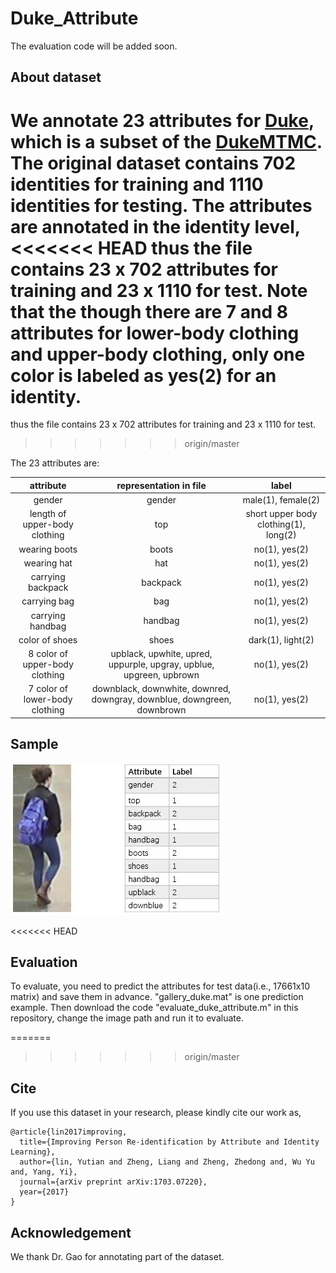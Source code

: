 # Duke_Attribute

The evaluation code will be added soon.

## About dataset
We annotate 23 attributes for [Duke](https://github.com/layumi/Duke_evaluation), 
which  is a subset of the [DukeMTMC](http://vision.cs.duke.edu/DukeMTMC/). 
The original dataset contains 702 identities for training and 1110 identities for testing. 
The attributes are annotated in the identity level, 
<<<<<<< HEAD
thus the file contains 23 x 702 attributes for training and 23 x 1110 for test. Note that the though there are 7 and 8 attributes for lower-body clothing and upper-body clothing, only one color is labeled as yes(2) for an identity.
=======
thus the file contains 23 x 702 attributes for training and 23 x 1110 for test.
>>>>>>> origin/master

The 23 attributes are: 

| attribute | representation in file | label |
| :----: | :----: | :----: |
| gender | gender | male(1), female(2) |
| length of upper-body clothing | top | short upper body clothing(1), long(2)    |
| wearing boots| boots| no(1), yes(2)    |
| wearing hat| hat | no(1), yes(2) |
| carrying backpack| backpack | no(1), yes(2) |
| carrying bag| bag | no(1), yes(2) |
| carrying handbag| handbag | no(1), yes(2) |
| color of shoes| shoes | dark(1), light(2) |
| 8 color of upper-body clothing| upblack, upwhite, upred, uppurple, upgray, upblue, upgreen, upbrown | no(1), yes(2) |
| 7 color of lower-body clothing| downblack, downwhite, downred, downgray, downblue, downgreen, downbrown | no(1), yes(2) |

## Sample

![](sample_image.jpg)

<<<<<<< HEAD
## Evaluation
To evaluate, you need to predict the attributes for test data(i.e., 17661x10 matrix) and save them in advance. "gallery_duke.mat" is one prediction example. Then download the code "evaluate_duke_attribute.m" in this repository, change the image path and run it to evaluate.

=======
>>>>>>> origin/master
## Cite

If you use this dataset in your research, please kindly cite our work as,
```
@article{lin2017improving,
  title={Improving Person Re-identification by Attribute and Identity Learning},
  author={lin, Yutian and Zheng, Liang and Zheng, Zhedong and, Wu Yu and, Yang, Yi},
  journal={arXiv preprint arXiv:1703.07220},
  year={2017}
}
```

## Acknowledgement

We thank Dr. Gao for annotating part of the dataset.
